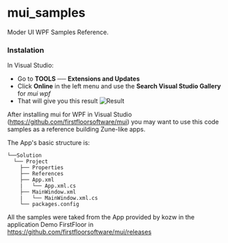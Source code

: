 # mui_samples
Moder UI WPF Samples Reference.

### Instalation

In Visual Studio:

* Go to **TOOLS** ── **Extensions and Updates**
* Click **Online** in the left menu and use the **Search Visual Studio Gallery** for _mui wpf_
* That will give you this result ![Result][logo]

[logo]: https://github.com "Search Result"

After installing mui for WPF in Visual Studio (https://github.com/firstfloorsoftware/mui) you may want to use this code samples as a reference building Zune-like apps.

The App's basic structure is:

    └──Solution
      └── Project
        ├── Properties
        ├── References
        ├── App.xml
        |   └── App.xml.cs
        ├── MainWindow.xml
        |   └── MainWindow.xml.cs  
        └── packages.config
    
All the samples were taked from the App provided by kozw in the application Demo FirstFloor in https://github.com/firstfloorsoftware/mui/releases

